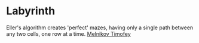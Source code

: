# Labyrinth
Eller's algorithm creates 'perfect' mazes, having only a single path between any two cells, one row at a time.
[Melnikov Timofey](https://vk.com/melnikovtima)
